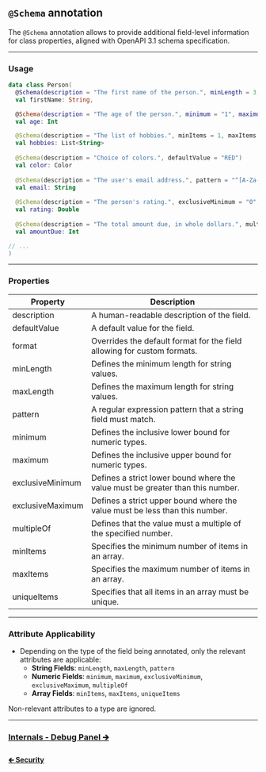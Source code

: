 ## `@Schema` annotation

The `@Schema` annotation allows to provide additional field-level information for class properties,
aligned with OpenAPI 3.1 schema specification.

---

### Usage

```kotlin
data class Person(
  @Schema(description = "The first name of the person.", minLength = 3, maxLength = 50)
  val firstName: String,

  @Schema(description = "The age of the person.", minimum = "1", maximum = "120")
  val age: Int

  @Schema(description = "The list of hobbies.", minItems = 1, maxItems = 5, uniqueItems = true)
  val hobbies: List<String>
  
  @Schema(description = "Choice of colors.", defaultValue = "RED")
  val color: Color
  
  @Schema(description = "The user's email address.", pattern = "^[A-Za-z0-9+_.-]+@[A-Za-z0-9.-]+$")
  val email: String
  
  @Schema(description = "The person's rating.", exclusiveMinimum = "0", exclusiveMaximum = "5", multipleOf = "0.5")
  val rating: Double
  
  @Schema(description = "The total amount due, in whole dollars.", multipleOf = "5")
  val amountDue: Int

// ...
)
```

---

### Properties

| Property         | Description                                                                    |
|------------------|--------------------------------------------------------------------------------|
| description      | A human-readable description of the field.                                     |
| defaultValue     | A default value for the field.                                                 |
| format           | Overrides the default format for the field allowing for custom formats.        |
| minLength        | Defines the minimum length for string values.                                  |
| maxLength        | Defines the maximum length for string values.                                  |
| pattern          | A regular expression pattern that a string field must match.                   |
| minimum          | Defines the inclusive lower bound for numeric types.                           |
| maximum          | Defines the inclusive upper bound for numeric types.                           |
| exclusiveMinimum | Defines a strict lower bound where the value must be greater than this number. |
| exclusiveMaximum | Defines a strict upper bound where the value must be less than this number.    |
| multipleOf       | Defines that the value must a multiple of the specified number.                |
| minItems         | Specifies the minimum number of items in an array.                             |
| maxItems         | Specifies the maximum number of items in an array.                             |
| uniqueItems      | Specifies that all items in an array must be unique.                           |

---

### Attribute Applicability

- Depending on the type of the field being annotated, only the relevant attributes are applicable:
  - **String Fields**: `minLength`, `maxLength`, `pattern`
  - **Numeric Fields**: `minimum`, `maximum`, `exclusiveMinimum`, `exclusiveMaximum`, `multipleOf`
  - **Array Fields**: `minItems`, `maxItems`, `uniqueItems`

Non-relevant attributes to a type are ignored.

---

### [Internals - Debug Panel 🡲](03.0.internals-debug-panel.md)

#### [🡰 Security](02.6.api-usage-security.md)
